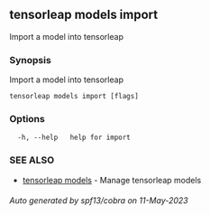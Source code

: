 ## tensorleap models import

Import a model into tensorleap

### Synopsis

Import a model into tensorleap

```
tensorleap models import [flags]
```

### Options

```
  -h, --help   help for import
```

### SEE ALSO

* [tensorleap models](tensorleap_models.md)	 - Manage tensorleap models

###### Auto generated by spf13/cobra on 11-May-2023

